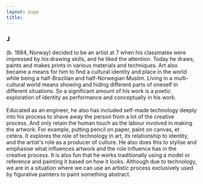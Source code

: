 ```yaml
---
layout: page
title: 
---
```

<div class="header__inline" style="max-width:600px">
    <H3>⅃</H3><p> (b. 1984, Norway) decided to be an artist at 7 when his classmates were impressed by his drawing skills, and he liked the attention. Today he draws, paints and makes prints in various materials and techniques. Art also became a means for him to find a cultural identity and place in the world while being a half-Brazilian and half-Norwegian Muslim. Living in a multi-cultural world means showing and hiding different parts of oneself in different situations. So a significant amount of his work is a poetic exploration of identity as performance and conceptually in his work.<br><br>
    Educated as an engineer, he also has included self-made technology deeply into his process to shave away the person from a lot of the creative process. And only retain the human touch as the labour involved in making the artwork. For example, putting pencil on paper, paint on canvas, et cetera. It explores the role of technology in art, its relationship to identity, and the artist's role as a producer of culture. He also does this to stylise and emphasise what influences artwork and the role influence has in the creative process. It is also fun that he works traditionally using a model or reference and painting it based on how it looks. Although due to technology, we are in a situation where we can use an artistic process exclusively used by figurative painters to paint something abstract.</p>
</div>
